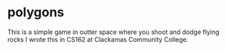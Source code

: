# polygons
This is a simple game in outter space where you shoot and dodge flying rocks
I wrote this in CS162 at Clackamas Community College.
